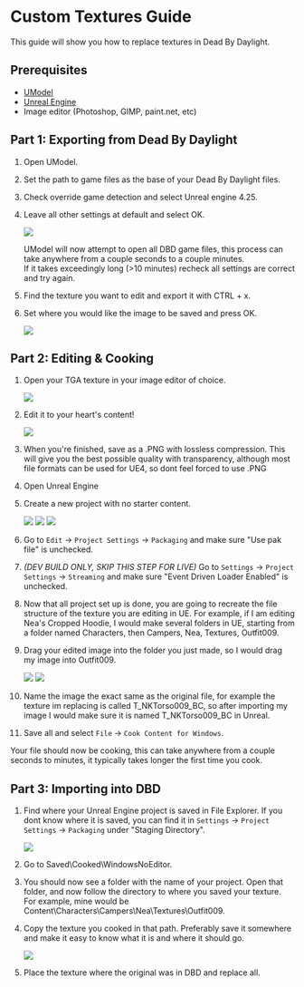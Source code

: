 # Custom Textures Guide

This guide will show you how to replace textures in Dead By Daylight.

## Prerequisites

- [UModel](https://www.gildor.org/en/projects/umodel)
- [Unreal Engine](https://www.unrealengine.com/en-US/download)
- Image editor (Photoshop, GIMP, paint.net, etc)

## Part 1: Exporting from Dead By Daylight

1. Open UModel.
2. Set the path to game files as the base of your Dead By Daylight files.
3. Check override game detection and select Unreal engine 4.25.
4. Leave all other settings at default and select OK.

    ![](https://images-ext-2.discordapp.net/external/aHO1nQ_Mz4-lg48MPivnC5yDjQMqIMH7zccCU9q3kbQ/https/media.discordapp.net/attachments/833812099263627335/833852232449261578/unknown.png)
    
    UModel will now attempt to open all DBD game files, this process can take anywhere from a couple seconds to a couple minutes.<br>If it takes exceedingly long (>10 minutes) recheck all settings are correct and try again.

5. Find the texture you want to edit and export it with CTRL + x.
6. Set where you would like the image to be saved and press OK.

    ![](https://images-ext-1.discordapp.net/external/Njqw0KE-y4jVbASzsiWu9sGJtJ5jtaP9flqAtNkHM9k/https/media.discordapp.net/attachments/833812099263627335/833852336866459698/unknown.png)

## Part 2: Editing & Cooking

1. Open your TGA texture in your image editor of choice.

    ![](https://images-ext-1.discordapp.net/external/9okCbExRcZbLUlkz12CdY24TLJPK4z6BmNEiHXlVqWU/%3Fwidth%3D1668%26height%3D905/https/media.discordapp.net/attachments/833812099263627335/833852416339607563/unknown.png)

2. Edit it to your heart's content!

    ![](https://images-ext-1.discordapp.net/external/sKBqY21L7CvA3sTR8lT2Kn1lV5NrxAl1xgSmI5dTg-w/%3Fwidth%3D1664%26height%3D905/https/media.discordapp.net/attachments/833812099263627335/833852482941354014/unknown.png)

3. When you're finished, save as a .PNG with lossless compression. This will give you the best possible quality with transparency, although most file formats can be used for UE4, so dont feel forced to use .PNG
4. Open Unreal Engine
5. Create a new project with no starter content.

    ![](https://images-ext-1.discordapp.net/external/l7D9tXQH9OJ2kEF06DeK8aTD5Bys1TgseZRvV9y0tkQ/https/media.discordapp.net/attachments/833812099263627335/833852636394160168/unknown.png)
    ![](https://images-ext-2.discordapp.net/external/fZGp9bPvThRqrMVzAi6wLYX7J4cAwagKhdZLGCutfYQ/https/media.discordapp.net/attachments/833812099263627335/833852648997781554/unknown.png)
    ![](https://images-ext-2.discordapp.net/external/xp23F1kwBstKt2WVlHhPgFeeJ8ibHo-AQmWzS2I_l1M/https/media.discordapp.net/attachments/833812099263627335/833852657814470736/unknown.png)

6. Go to `Edit` → `Project Settings` → `Packaging` and make sure "Use pak file" is unchecked.
7. *(DEV BUILD ONLY, SKIP THIS STEP FOR LIVE)* Go to `Settings` → `Project Settings` → `Streaming` and make sure "Event Driven Loader Enabled" is unchecked.
8. Now that all project set up is done, you are going to recreate the file structure of the texture you are editing in UE. For example, if I am editing Nea's Cropped Hoodie, I would make several folders in UE, starting from a folder named Characters, then Campers, Nea, Textures, Outfit009.
9. Drag your edited image into the folder you just made, so I would drag my image into Outfit009.

    ![](https://images-ext-1.discordapp.net/external/db3V-f3Hn059JNeHz8BTo3UL_Nmt8Rpka0FPKwVf7F8/https/media.discordapp.net/attachments/833812099263627335/833852869043290153/unknown.png)
    ![](https://images-ext-1.discordapp.net/external/tTtOW2qvefgUKmyihz2Zv2j7css1JdQyCute1zLJ0vk/https/media.discordapp.net/attachments/833812099263627335/833853067723800586/Hnet-image_1.gif)

10. Name the image the exact same as the original file, for example the texture im replacing is called T_NKTorso009_BC, so after importing my image I would make sure it is named T_NKTorso009_BC in Unreal.
11. Save all and select `File` → `Cook Content for Windows`.

Your file should now be cooking, this can take anywhere from a couple seconds to minutes, it typically takes longer the first time you cook.

## Part 3: Importing into DBD

1. Find where your Unreal Engine project is saved in File Explorer. If you dont know where it is saved, you can find it in `Settings` → `Project Settings` → `Packaging` under "Staging Directory".

    ![](https://images-ext-1.discordapp.net/external/beIqlhChCrAprzE9dLFZD0uQm66c2hpIj82wwvvBRfE/https/media.discordapp.net/attachments/833812099263627335/833853416643362836/unknown.png)

2. Go to Saved\Cooked\WindowsNoEditor.
3. You should now see a folder with the name of your project. Open that folder, and now follow the directory to where you saved your texture.
For example, mine would be Content\Characters\Campers\Nea\Textures\Outfit009.
4. Copy the texture you cooked in that path. Preferably save it somewhere and make it easy to know what it is and where it should go.

    ![](https://images-ext-1.discordapp.net/external/y4GRIeCnHIvaz5qqeVeyJd0tOq03Ms-odld4qAJsR6E/https/media.discordapp.net/attachments/833812099263627335/833853498093338645/unknown.png)

5. Place the texture where the original was in DBD and replace all.